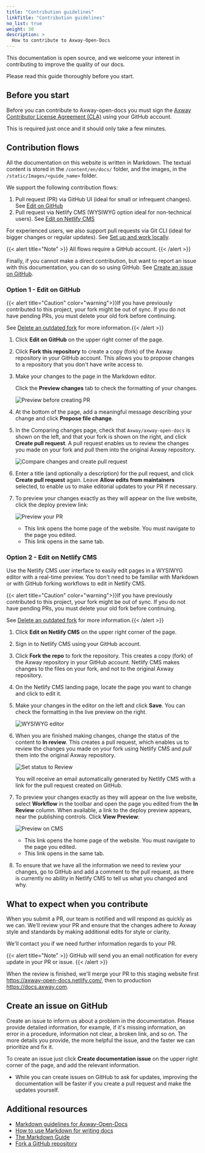```yaml
---
title: "Contribution guidelines"
linkTitle: "Contribution guidelines"
no_list: true
weight: 30
description: >
  How to contribute to Axway-Open-Docs
---
```


This documentation is open source, and we welcome your interest in contributing to improve the quality of our docs.

Please read this guide thoroughly before you start.

## Before you start

Before you can contribute to Axway-open-docs you must sign the [Axway Contributor License Agreement (CLA)](https://cla.axway.com/) using your GitHub account.

This is required just once and it should only take a few minutes.

## Contribution flows

All the documentation on this website is written in Markdown. The textual content is stored in the `/content/en/docs/` folder, and the images, in the `/static/Images/<guide_name>` folder.

We support the following contribution flows:

1. Pull request (PR) via GitHub UI (ideal for small or infrequent changes). See [Edit on GitHub](#option-1-edit-on-github)
2. Pull request via Netlify CMS (WYSIWYG option ideal for non-technical users). See [Edit on Netlify CMS](#option-2-edit-on-netlify-cms)

For experienced users, we also support pull requests via Git CLI (ideal for bigger changes or regular updates). See [Set up and work locally](/docs/contribution_guidelines/setup_work_locally).

{{< alert title="Note" >}}
All flows require a GitHub account.
{{< /alert >}}

Finally, if you cannot make a direct contribution, but want to report an issue with this documentation, you can do so using GitHub. See [Create an issue on GitHub](#create-an-issue-on-github).

### Option 1 - Edit on GitHub

{{< alert title="Caution" color="warning">}}If you have previously contributed to this project, your fork might be out of sync. If you do not have pending PRs, you must delete your old fork before continuing.

See [Delete an outdated fork](/docs/contribution_guidelines/deleting_a_repository/) for more information.{{< /alert >}}

1. Click **Edit on GitHub** on the upper right corner of the page.
2. Click **Fork this repository** to create a copy (fork) of the Axway repository in your GitHub account. This allows you to propose changes to a repository that you don't have write access to.
3. Make your changes to the page in the Markdown editor.

    Click the **Preview changes** tab to check the formatting of your changes.

    ![Preview before creating PR](/Images/contributing/netlify_preview_beforecreating_PR.png)

4. At the bottom of the page, add a meaningful message describing your change and click **Propose file change**.
5. In the Comparing changes page, check that `Axway/axway-open-docs` is shown on the left, and that your fork is shown on the right, and click **Create pull request**. A pull request enables us to review the changes you made on your fork and _pull_ them into the original Axway repository.

    ![Compare changes and create pull request](/Images/contributing/compare_changes_pr.png)

6. Enter a title (and optionally a description) for the pull request, and click **Create pull request** again. Leave **Allow edits from maintainers** selected, to enable us to make editorial updates to your PR if necessary.

7. To preview your changes exactly as they will appear on the live website, click the deploy preview link:

    ![Preview your PR](/Images/contributing/netlify_preview_PR.png)

    * This link opens the home page of the website. You must navigate to the page you edited.
    * This link opens in the same tab.

### Option 2 - Edit on Netlify CMS

Use the Netlify CMS user interface to easily edit pages in a WYSIWYG editor with a real-time preview. You don't need to be familiar with Markdown or with GitHub forking workflows to edit in Netlify CMS.

{{< alert title="Caution" color="warning">}}If you have previously contributed to this project, your fork might be out of sync. If you do not have pending PRs, you must delete your old fork before continuing.

See [Delete an outdated fork](/docs/contribution_guidelines/deleting_a_repository/) for more information.{{< /alert >}}

1. Click **Edit on Netlify CMS** on the upper right corner of the page.
2. Sign in to Netlify CMS using your GitHub account.
3. Click **Fork the repo** to fork the repository. This creates a copy (fork) of the Axway repository in your GitHub account. Netlify CMS makes changes to the files on your fork, and not to the original Axway repository.
4. On the Netlify CMS landing page, locate the page you want to change and click to edit it.
5. Make your changes in the editor on the left and click **Save**. You can check the formatting in the live preview on the right.

    ![WYSIWYG editor](/Images/contributing/netlify_WYSIWYGeditor.png)

6. When you are finished making changes, change the status of the content to **In review**. This creates a pull request, which enables us to review the changes you made on your fork using Netlify CMS and _pull_ them into the original Axway repository.

    ![Set status to Review](/Images/contributing/netlify_setstatustoreview.png)

    You will receive an email automatically generated by Netlify CMS with a link for the pull request created on GitHub.

7. To preview your changes exactly as they will appear on the live website, select **Workflow** in the toolbar and open the page you edited from the **In Review** column. When available, a link to the deploy preview appears, near the publishing controls. Click **View Preview**:

    ![Preview on CMS](/Images/contributing/cms_deploy_preview.png)

    * This link opens the home page of the website. You must navigate to the page you edited.
    * This link opens in the same tab.

8. To ensure that we have all the information we need to review your changes, go to GitHub and add a comment to the pull request, as there is currently no ability in Netlify CMS to tell us what you changed and why.

## What to expect when you contribute

When you submit a PR, our team is notified and will respond as quickly as we can. We'll review your PR and ensure that the changes adhere to Axway style and standards by making additional edits for style or clarity.

We'll contact you if we need further information regards to your PR.

{{< alert title="Note" >}}
GitHub will send you an email notification for every update in your PR or issue.
{{< /alert >}}

When the review is finished, we'll merge your PR to this staging website first <https://axway-open-docs.netlify.com/>, then to production <https://docs.axway.com>.

## Create an issue on GitHub

Create an issue to inform us about a problem in the documentation. Please provide detailed information, for example, if it's missing information, an error in a procedure, information not clear, a broken link, and so on. The more details you provide, the more helpful the issue, and the faster we can prioritize and fix it.

To create an issue just click **Create documentation issue** on the upper right corner of the page, and add the relevant information.

* While you can create issues on GitHub to ask for updates, improving the documentation will be faster if you create a pull request and make the updates yourself.

## Additional resources

* [Markdown guidelines for Axway-Open-Docs](/docs/contribution_guidelines/writing_markdown/)
* [How to use Markdown for writing docs](https://docs.microsoft.com/en-us/contribute/how-to-write-use-markdown)
* [The Markdown Guide](https://www.markdownguide.org/)
* [Fork a GitHub repository](https://help.github.com/en/articles/fork-a-repo)
